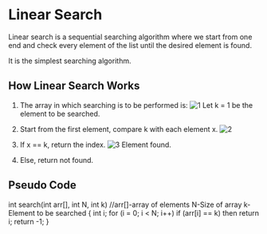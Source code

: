 # Linear Search

Linear search is a sequential searching algorithm where we start from one end and check every element of the list until the desired element is found.

It is the simplest searching algorithm.

## How Linear Search Works

1. The array in which searching is to be performed is:
![1](https://cdn.programiz.com/sites/tutorial2program/files/linear-search-initial-array.png)
Let k = 1 be the element to be searched.

2. Start from the first element, compare k with each element x.
![2](https://cdn.programiz.com/sites/tutorial2program/files/linear-search-comparisons.png)

3. If x == k, return the index.
![3](https://cdn.programiz.com/sites/tutorial2program/files/linear-search-found.png)
Element found.

4. Else, return not found.

## Pseudo Code

int search(int arr[], int N, int k) //arr[]-array of elements N-Size of array k-Element to be searched
{
   int i;
   for (i = 0; i < N; i++)
      if (arr[i] == k) then
         return i;
   return -1;
}
